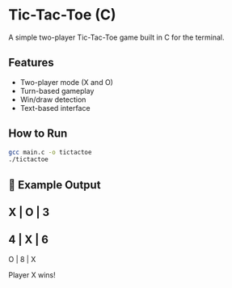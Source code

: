# Tic-Tac-Toe (C)

A simple two-player Tic-Tac-Toe game built in C for the terminal.

## Features

- Two-player mode (X and O)
- Turn-based gameplay
- Win/draw detection
- Text-based interface

## How to Run

```bash
gcc main.c -o tictactoe
./tictactoe
```
## 📌 Example Output

X | O | 3
---------
4 | X | 6
---------
O | 8 | X

Player X wins!
